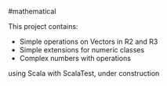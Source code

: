#mathematical

This project contains:

- Simple operations on Vectors in R2 and R3
- Simple extensions for numeric classes
- Complex numbers with operations

using Scala with ScalaTest, under construction



